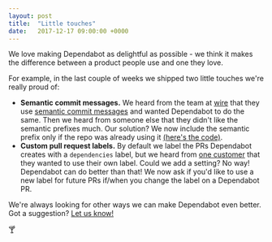 ```yaml
---
layout: post
title:  "Little touches"
date:   2017-12-17 09:00:00 +0000
---
```


We love making Dependabot as delightful as possible - we think it makes the
difference between a product people use and one they love.

For example, in the last couple of weeks we shipped two little touches we're
really proud of:
- **Semantic commit messages.** We heard from the team at [wire][wire] that they
  use [semantic commit messages][semantic-commit-messages] and wanted Dependabot
  to do the same. Then we heard from someone else that they didn't like the
  semantic prefixes much. Our solution? We now include the semantic prefix only
  if the repo was already using it [(here's the code)][semantic-code].
- **Custom pull request labels.** By default we label the PRs Dependabot creates
  with a `dependencies` label, but we heard from
  [one customer][custom-labels-tweet] that they wanted to use their own label.
  Could we add a setting? No way! Dependabot can do better than that! We now
  ask if you'd like to use a new label for future PRs if/when you change the
  label on a Dependabot PR.

We're always looking for other ways we can make Dependabot even better. Got a
suggestion? [Let us know!][feedback-link]

🍸

[wire]: https://wire.com
[semantic-commit-messages]: https://seesparkbox.com/foundry/semantic_commit_messages
[semantic-code]: https://github.com/dependabot/dependabot-core/commit/77bd3b823d740c65d3a89f1e7027a3ca4fbf09e9
[custom-labels-tweet]: https://twitter.com/andrewfomera/status/940338532828286977
[feedback-link]: https://github.com/dependabot/feedback
